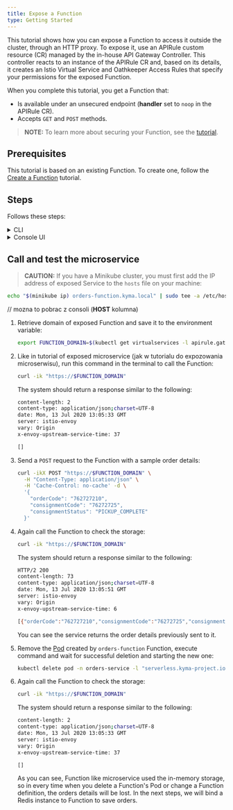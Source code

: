 ```yaml
---
title: Expose a Function
type: Getting Started
---
```


This tutorial shows how you can expose a Function to access it outside the cluster, through an HTTP proxy. To expose it, use an APIRule custom resource (CR) managed by the in-house API Gateway Controller. This controller reacts to an instance of the APIRule CR and, based on its details, it creates an Istio Virtual Service and Oathkeeper Access Rules that specify your permissions for the exposed Function.

When you complete this tutorial, you get a Function that:

- Is available under an unsecured endpoint (**handler** set to `noop` in the APIRule CR).
- Accepts `GET` and `POST` methods.

>**NOTE:** To learn more about securing your Function, see the [tutorial](/components/api-gateway#tutorials-expose-and-secure-a-service-deploy-expose-and-secure-the-sample-resources).

## Prerequisites

This tutorial is based on an existing Function. To create one, follow the [Create a Function](#tutorials-create-a-function) tutorial.

## Steps

Follows these steps:

<div tabs name="steps" group="expose-function">
  <details>
  <summary label="cli">
  CLI
  </summary>

// nie wiem czy wspominac o tym nocie
    >**NOTE:** Function takes the name from the Function CR name. The APIRule CR can have a different name but for the purpose of this tutorial, all related resources share a common name defined under the **NAME** variable.

1. Create an APIRule CR for your Function. It is exposed on port `80` that is the default port of the [Service](#architecture-architecture).

    ```bash
    cat <<EOF | kubectl apply -f -
    apiVersion: gateway.kyma-project.io/v1alpha1
    kind: APIRule
    metadata:
      name: orders-function
      namespace: orders-service
    spec:
      gateway: kyma-gateway.kyma-system.svc.cluster.local
      rules:
      - path: /.*
        accessStrategies:
        - config: {}
          handler: noop
        methods: ["GET","POST"]
      service:
        host: orders-function
        name: orders-function
        port: 80
    EOF
    ```

2. Check if the API Rule was created successfully and has the `OK` status:

   ```bash
   kubectl get apirules orders-function -n orders-service -o=jsonpath='{.status.APIRuleStatus.code}'
   ```

3. Access the Function's external address:

   ```bash
   curl https://orders-function.{CLUSTER_DOMAIN}
   ```

  </details>
  <details>
  <summary label="console-ui">
  Console UI
  </summary>

1. Go to the **Functions** view (under **Development** section) in the left navigation panel and select `orders-function` Function. 

   You will redirect to Function's details view.

2. Switch to **Configuration** tab, find **API Rules** section and select **Expose Function**.

   The modal box should appear. This is embedded view for creating API Rule CR from **API Rules** view. 

3. In the **General settings** section:

    - Enter the API Rule's **Name** matching the Function's name: `orders-function`.

    > **NOTE:** The APIRule CR can have a different name than the Function, but it is recommended that all related resources share a common name.

    - Enter `orders-function` as **Hostname** to indicate the host on which you want to expose your Service.

    > **NOTE**: Check that `orders-function` Service is automatically selected in **Service** dropdown

4. In the **Access strategies** section, leave the default settings, with `GET` and `POST` methods and the `noop` handler selected.

5. Select **Create** to confirm changes.

    The message appears on the screen confirming the changes were saved.

6. The modal box should close. Check if you can access the Function by selecting the HTTPS link under **Host** column of just created `orders-function` API Rule.

  </details>
</div>

## Call and test the microservice

> **CAUTION:** If you have a Minikube cluster, you must first add the IP address of exposed Service to the `hosts` file on your machine:

<!-- Improve this caution message to explain exactly why we do that-->

```bash
echo "$(minikube ip) orders-function.kyma.local" | sudo tee -a /etc/hosts
```

// mozna to pobrac z consoli (**HOST** kolumna)
1. Retrieve domain of exposed Function and save it to the environment variable:

   ```bash
   export FUNCTION_DOMAIN=$(kubectl get virtualservices -l apirule.gateway.kyma-project.io/v1alpha1=orders-function.orders-service -n orders-service -o=jsonpath='{.items[*].spec.hosts[0]}')
   ```

2. Like in tutorial of exposed microservice (jak w tutorialu do expozowania microserwisu), run this command in the terminal to call the Function:

   ```bash
   curl -ik "https://$FUNCTION_DOMAIN"
   ```

   The system should return a response similar to the following:

   ```bash
   content-length: 2
   content-type: application/json;charset=UTF-8
   date: Mon, 13 Jul 2020 13:05:33 GMT
   server: istio-envoy
   vary: Origin
   x-envoy-upstream-service-time: 37

   []
   ```

3. Send a `POST` request to the Function with a sample order details:

   ```bash
   curl -ikX POST "https://$FUNCTION_DOMAIN" \
     -H "Content-Type: application/json" \
     -H 'Cache-Control: no-cache' -d \
     '{
       "orderCode": "762727210",
       "consignmentCode": "76272725",
       "consignmentStatus": "PICKUP_COMPLETE"
     }'
   ```

4. Again call the Function to check the storage:

   ```bash
   curl -ik "https://$FUNCTION_DOMAIN"
   ```

   The system should return a response similar to the following:

   ```bash
   HTTP/2 200
   content-length: 73
   content-type: application/json;charset=UTF-8
   date: Mon, 13 Jul 2020 13:05:51 GMT
   server: istio-envoy
   vary: Origin
   x-envoy-upstream-service-time: 6

   [{"orderCode":"762727210","consignmentCode":"76272725","consignmentStatus":"PICKUP_COMPLETE"}]
   ```

   You can see the service returns the order details previously sent to it.

5. Remove the [Pod](https://kubernetes.io/docs/concepts/workloads/pods/) created by `orders-function` Function, execute command and wait for successful deletion and starting the new one:

   ```bash
   kubectl delete pod -n orders-service -l "serverless.kyma-project.io/function-name=orders-function"
   ```

6. Again call the Function to check the storage:

   ```bash
   curl -ik "https://$FUNCTION_DOMAIN"
   ```

   The system should return a response similar to the following:

   ```bash
   content-length: 2
   content-type: application/json;charset=UTF-8
   date: Mon, 13 Jul 2020 13:05:33 GMT
   server: istio-envoy
   vary: Origin
   x-envoy-upstream-service-time: 37

   []
   ```

   As you can see, Function like microservice used the in-memory storage, so in every time when you delete a Function's Pod or change a Function definition, the orders details will be lost. In the next steps, we will bind a Redis instance to Function to save orders.
